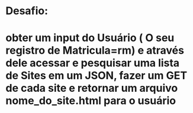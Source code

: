 <h1> Desafio:<h1> <p>obter um input do Usuário ( O seu registro de Matricula=rm) e através dele acessar e pesquisar uma lista de Sites em um JSON, fazer um GET de cada site e retornar um arquivo nome_do_site.html para o usuário<p>

